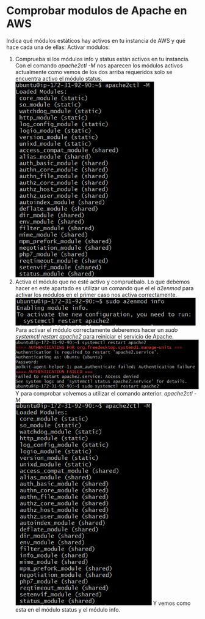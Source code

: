 # Comprobar modulos de Apache en AWS 
Indica qué módulos estáticos hay activos en tu instancia de AWS y qué hace cada una de ellas:
Activar módulos:
1. Comprueba si los módulos info y status están activos en tu instancia.  
Con el comando *apache2ctl -M* nos aparecen los módulos activos actualmente como vemos de los dos arriba requeridos solo se encuentra activo el módulo status.  
![Primera Captura](https://raw.githubusercontent.com/Gaizkaja/dweb_AWS/main/comprobacion.PNG)
2. Activa el módulo que no esté activo y compruébalo.
Lo que debemos hacer en este apartado es utilizar un comando que el el *a2enmod* para activar los módulos en el primer caso nos activa correctamente.   
![Segunda Captura](https://raw.githubusercontent.com/Gaizkaja/dweb_AWS/main/apache.PNG)  
Para activar el módulo correctamente deberemos hacer un *sudo systemctl restart apache2* para reiniciar el servicio de Apache.   
![Tercera Captura](https://raw.githubusercontent.com/Gaizkaja/dweb_AWS/main/apache2.PNG)  
 Y para comprobar volvemos a utilizar el comando anterior. *apache2ctl -M*  
![Cuarta Captura](https://raw.githubusercontent.com/Gaizkaja/dweb_AWS/main/comp_2.PNG)
Y vemos como esta en el módulo status y el módulo info.
